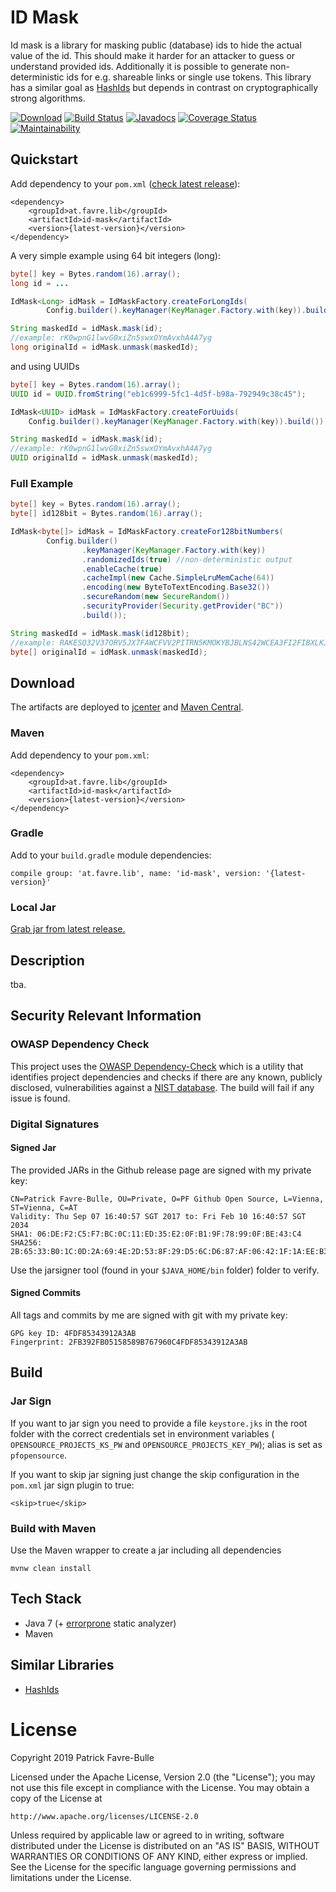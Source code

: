 # ID Mask

Id mask is a library for masking public (database) ids to hide the actual value of the id. This should make it harder for an attacker to guess or understand provided ids. Additionally it is possible to generate non-deterministic ids for e.g. shareable links or single use tokens. This library has a similar goal as [HashIds](https://hashids.org/) but depends in contrast on cryptographically strong algorithms.

[![Download](https://api.bintray.com/packages/patrickfav/maven/id-mask/images/download.svg)](https://bintray.com/patrickfav/maven/id-mask/_latestVersion)
[![Build Status](https://travis-ci.org/patrickfav/id-mask.svg?branch=master)](https://travis-ci.org/patrickfav/id-mask)
[![Javadocs](https://www.javadoc.io/badge/at.favre.lib/id-mask.svg)](https://www.javadoc.io/doc/at.favre.lib/id-mask)
[![Coverage Status](https://coveralls.io/repos/github/patrickfav/id-mask/badge.svg?branch=master)](https://coveralls.io/github/patrickfav/id-mask?branch=master) [![Maintainability](https://api.codeclimate.com/v1/badges/fc50d911e4146a570d4e/maintainability)](https://codeclimate.com/github/patrickfav/id-mask/maintainability)

## Quickstart

Add dependency to your `pom.xml` ([check latest release](https://github.com/patrickfav/id-mask/releases)):

    <dependency>
        <groupId>at.favre.lib</groupId>
        <artifactId>id-mask</artifactId>
        <version>{latest-version}</version>
    </dependency>

A very simple example using 64 bit integers (long):

```java
byte[] key = Bytes.random(16).array();
long id = ...

IdMask<Long> idMask = IdMaskFactory.createForLongIds(
        Config.builder().keyManager(KeyManager.Factory.with(key)).build());

String maskedId = idMask.mask(id);
//example: rK0wpnG1lwvG0xiZn5swxOYmAvxhA4A7yg
long originalId = idMask.unmask(maskedId);
```

and using UUIDs

```java
byte[] key = Bytes.random(16).array();
UUID id = UUID.fromString("eb1c6999-5fc1-4d5f-b98a-792949c38c45");

IdMask<UUID> idMask = IdMaskFactory.createForUuids(
    Config.builder().keyManager(KeyManager.Factory.with(key)).build());

String maskedId = idMask.mask(id);
//example: rK0wpnG1lwvG0xiZn5swxOYmAvxhA4A7yg
UUID originalId = idMask.unmask(maskedId);
```

### Full Example

```java
byte[] key = Bytes.random(16).array();
byte[] id128bit = Bytes.random(16).array();

IdMask<byte[]> idMask = IdMaskFactory.createFor128bitNumbers(
        Config.builder()
                .keyManager(KeyManager.Factory.with(key))
                .randomizedIds(true) //non-deterministic output
                .enableCache(true)
                .cacheImpl(new Cache.SimpleLruMemCache(64))
                .encoding(new ByteToTextEncoding.Base32())
                .secureRandom(new SecureRandom())
                .securityProvider(Security.getProvider("BC"))
                .build());

String maskedId = idMask.mask(id128bit);
//example: RAKESQ32V37ORV5JX7FAWCFVV2PITRN5KMOKYBJBLNS42WCEA3FI2FIBXLKJGMTSZY
byte[] originalId = idMask.unmask(maskedId);
```

## Download

The artifacts are deployed to [jcenter](https://bintray.com/bintray/jcenter) and [Maven Central](https://search.maven.org/).

### Maven

Add dependency to your `pom.xml`:

    <dependency>
        <groupId>at.favre.lib</groupId>
        <artifactId>id-mask</artifactId>
        <version>{latest-version}</version>
    </dependency>

### Gradle

Add to your `build.gradle` module dependencies:

    compile group: 'at.favre.lib', name: 'id-mask', version: '{latest-version}'

### Local Jar

[Grab jar from latest release.](https://github.com/patrickfav/id-mask/releases/latest)


## Description

tba.

## Security Relevant Information

### OWASP Dependency Check

This project uses the [OWASP Dependency-Check](https://www.owasp.org/index.php/OWASP_Dependency_Check) which is a utility that identifies project dependencies and checks if there are any known, publicly disclosed, vulnerabilities against a [NIST database](https://nvd.nist.gov/vuln/data-feeds).
The build will fail if any issue is found.

### Digital Signatures

#### Signed Jar

The provided JARs in the Github release page are signed with my private key:

    CN=Patrick Favre-Bulle, OU=Private, O=PF Github Open Source, L=Vienna, ST=Vienna, C=AT
    Validity: Thu Sep 07 16:40:57 SGT 2017 to: Fri Feb 10 16:40:57 SGT 2034
    SHA1: 06:DE:F2:C5:F7:BC:0C:11:ED:35:E2:0F:B1:9F:78:99:0F:BE:43:C4
    SHA256: 2B:65:33:B0:1C:0D:2A:69:4E:2D:53:8F:29:D5:6C:D6:87:AF:06:42:1F:1A:EE:B3:3C:E0:6D:0B:65:A1:AA:88

Use the jarsigner tool (found in your `$JAVA_HOME/bin` folder) folder to verify.

#### Signed Commits

All tags and commits by me are signed with git with my private key:

    GPG key ID: 4FDF85343912A3AB
    Fingerprint: 2FB392FB05158589B767960C4FDF85343912A3AB

## Build

### Jar Sign

If you want to jar sign you need to provide a file `keystore.jks` in the
root folder with the correct credentials set in environment variables (
`OPENSOURCE_PROJECTS_KS_PW` and `OPENSOURCE_PROJECTS_KEY_PW`); alias is
set as `pfopensource`.

If you want to skip jar signing just change the skip configuration in the
`pom.xml` jar sign plugin to true:

    <skip>true</skip>

### Build with Maven

Use the Maven wrapper to create a jar including all dependencies

    mvnw clean install

## Tech Stack

* Java 7 (+ [errorprone](https://github.com/google/error-prone) static analyzer)
* Maven

## Similar Libraries

* [HashIds](https://github.com/10cella/hashids-java)

# License

Copyright 2019 Patrick Favre-Bulle

Licensed under the Apache License, Version 2.0 (the "License");
you may not use this file except in compliance with the License.
You may obtain a copy of the License at

    http://www.apache.org/licenses/LICENSE-2.0

Unless required by applicable law or agreed to in writing, software
distributed under the License is distributed on an "AS IS" BASIS,
WITHOUT WARRANTIES OR CONDITIONS OF ANY KIND, either express or implied.
See the License for the specific language governing permissions and
limitations under the License.
